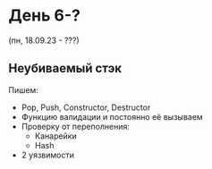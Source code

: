 # День 6-?
(пн, 18.09.23 - ???)

## Неубиваемый стэк

Пишем:
- Pop, Push, Constructor, Destructor
- Функцию валидации и постоянно её вызываем
- Проверку от переполнения:
    - Канарейки
    - Hash
- 2 уязвимости

